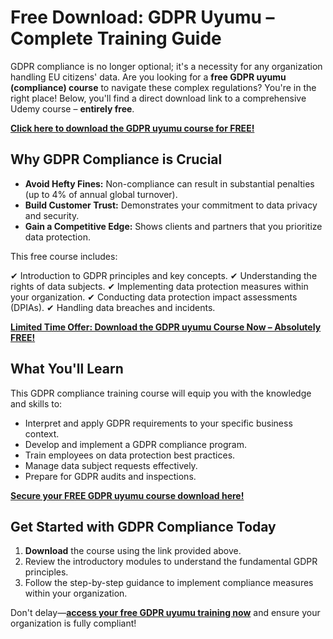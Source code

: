 # Free Download: GDPR Uyumu – Complete Training Guide

GDPR compliance is no longer optional; it's a necessity for any organization handling EU citizens' data. Are you looking for a **free GDPR uyumu (compliance) course** to navigate these complex regulations? You're in the right place! Below, you'll find a direct download link to a comprehensive Udemy course – **entirely free**.

[**Click here to download the GDPR uyumu course for FREE!**](https://udemywork.com/gdpr-uyumu)

## Why GDPR Compliance is Crucial

*   **Avoid Hefty Fines:** Non-compliance can result in substantial penalties (up to 4% of annual global turnover).
*   **Build Customer Trust:** Demonstrates your commitment to data privacy and security.
*   **Gain a Competitive Edge:** Shows clients and partners that you prioritize data protection.

This free course includes:

✔ Introduction to GDPR principles and key concepts.
✔ Understanding the rights of data subjects.
✔ Implementing data protection measures within your organization.
✔ Conducting data protection impact assessments (DPIAs).
✔ Handling data breaches and incidents.

[**Limited Time Offer: Download the GDPR uyumu Course Now – Absolutely FREE!**](https://udemywork.com/gdpr-uyumu)

## What You'll Learn

This GDPR compliance training course will equip you with the knowledge and skills to:

*   Interpret and apply GDPR requirements to your specific business context.
*   Develop and implement a GDPR compliance program.
*   Train employees on data protection best practices.
*   Manage data subject requests effectively.
*   Prepare for GDPR audits and inspections.

[**Secure your FREE GDPR uyumu course download here!**](https://udemywork.com/gdpr-uyumu)

## Get Started with GDPR Compliance Today

1.  **Download** the course using the link provided above.
2.  Review the introductory modules to understand the fundamental GDPR principles.
3.  Follow the step-by-step guidance to implement compliance measures within your organization.

Don't delay—**[access your free GDPR uyumu training now](https://udemywork.com/gdpr-uyumu)** and ensure your organization is fully compliant!
